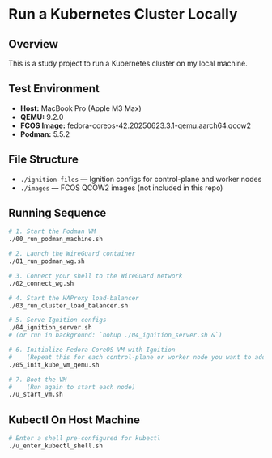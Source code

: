 # Run a Kubernetes Cluster Locally

## Overview
This is a study project to run a Kubernetes cluster on my local machine.

## Test Environment
- **Host:** MacBook Pro (Apple M3 Max)  
- **QEMU:** 9.2.0  
- **FCOS Image:** fedora-coreos-42.20250623.3.1-qemu.aarch64.qcow2  
- **Podman:** 5.5.2  

## File Structure
- `./ignition-files` — Ignition configs for control-plane and worker nodes  
- `./images` — FCOS QCOW2 images (not included in this repo)  

## Running Sequence

```bash
# 1. Start the Podman VM
./00_run_podman_machine.sh

# 2. Launch the WireGuard container
./01_run_podman_wg.sh

# 3. Connect your shell to the WireGuard network
./02_connect_wg.sh

# 4. Start the HAProxy load-balancer
./03_run_cluster_load_balancer.sh

# 5. Serve Ignition configs
./04_ignition_server.sh
# (or run in background: `nohup ./04_ignition_server.sh &`)

# 6. Initialize Fedora CoreOS VM with Ignition
#    (Repeat this for each control-plane or worker node you want to add)
./05_init_kube_vm_qemu.sh

# 7. Boot the VM
#    (Run again to start each node)
./u_start_vm.sh
```

## Kubectl On Host Machine
```sh
# Enter a shell pre-configured for kubectl
./u_enter_kubectl_shell.sh
```